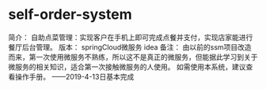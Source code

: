 # self-order-system
简介：
  自助点菜管理：实现客户在手机上即可完成点餐并支付，实现店家能进行餐厅后台管理。
版本：
  springCloud微服务 idea
备注：
  由以前的ssm项目改造而来，第一次使用微服务不熟练，所以这不是真正的微服务，但能据此学习到关于微服务的相关知识，适合第一次接触微服务的人使用。
如需使用本系统，建议查看操作手册。
——2019-4-13日基本完成
